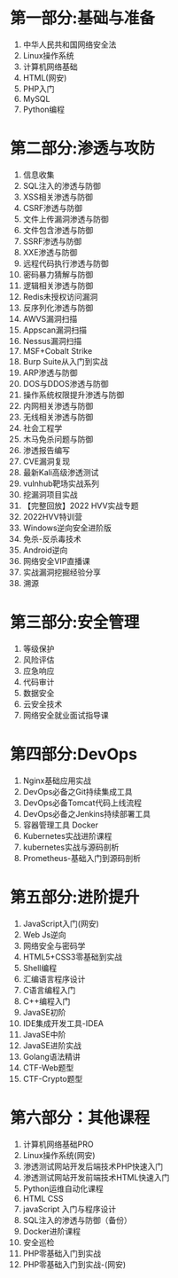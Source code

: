 # 第一部分:基础与准备

1. 中华人民共和国网络安全法
2. Linux操作系统
3. 计算机网络基础
4. HTML(网安)
5. PHP入门
6. MySQL
7. Python编程

# 第二部分:渗透与攻防

1. 信息收集
2. SQL注入的渗透与防御
3. XSS相关渗透与防御
4. CSRF渗透与防御
5. 文件上传漏洞渗透与防御
6. 文件包含渗透与防御
7. SSRF渗透与防御
8. XXE渗透与防御
9. 远程代码执行渗透与防御
10. 密码暴力猜解与防御
11. 逻辑相关渗透与防御
12. Redis未授权访问漏洞
13. 反序列化渗透与防御
14. AWVS漏洞扫描
15. Appscan漏洞扫描
16. Nessus漏洞扫描
17. MSF+Cobalt Strike
18. Burp Suite从入门到实战
19. ARP渗透与防御
20. DOS与DDOS渗透与防御
21. 操作系统权限提升渗透与防御
22. 内网相关渗透与防御
23. 无线相关渗透与防御
24. 社会工程学
25. 木马免杀问题与防御
26. 渗透报告编写
27. CVE漏洞复现
28. 最新Kali高级渗透测试
29. vulnhub靶场实战系列
30. 挖漏洞项目实战
31. 【完整回放】2022 HVV实战专题
32. 2022HVV特训营
33. Windows逆向安全进阶版
34. 免杀-反杀毒技术
35. Android逆向
36. 网络安全VIP直播课
37. 实战漏洞挖掘经验分享
38. 溯源



# 第三部分:安全管理

1. 等级保护
2. 风险评估
3. 应急响应
4. 代码审计
5. 数据安全
6. 云安全技术
7. 网络安全就业面试指导课

# 第四部分:DevOps

1. Nginx基础应用实战
2. DevOps必备之Git持续集成工具
3. DevOps必备Tomcat代码上线流程
4. DevOps必备之Jenkins持续部署工具
5. 容器管理工具 Docker
6. Kubernetes实战进阶课程
7. kubernetes实战与源码剖析
8. Prometheus-基础入门到源码剖析

# 第五部分:进阶提升

1. JavaScript入门(网安)
2. Web Js逆向
3. 网络安全与密码学
4. HTML5+CSS3零基础到实战
5. Shell编程
6. 汇编语言程序设计
7. C语言编程入门
8. C++编程入门
9. JavaSE初阶
10. IDE集成开发工具-IDEA
11. JavaSE中阶
12. JavaSE进阶实战
13. Golang语法精讲
14. CTF-Web题型
15. CTF-Crypto题型

# 第六部分：其他课程

1. 计算机网络基础PRO
2. Linux操作系统(网安)
3. 渗透测试网站开发后端技术PHP快速入门
4. 渗透测试网站开发前端技术HTML快速入门
5. Python运维自动化课程
6. HTML  CSS 
7. javaScript 入门与程序设计
8. SQL注入的渗透与防御（备份）
9. Docker进阶课程
10. 安全巡检
11. PHP零基础入门到实战
12. PHP零基础入门到实战-(网安)

